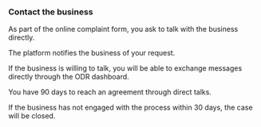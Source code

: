 ###  Contact the business

As part of the online complaint form, you ask to talk with the business
directly.

The platform notifies the business of your request.

If the business is willing to talk, you will be able to exchange messages
directly through the ODR dashboard.

You have 90 days to reach an agreement through direct talks.

If the business has not engaged with the process within 30 days, the case will
be closed.
